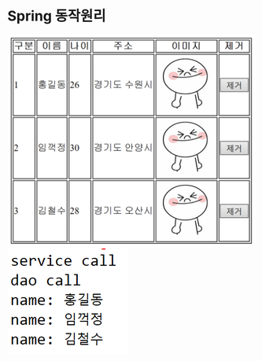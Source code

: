 # Spring 동작원리

<img src="https://github.com/Younghwan-Lee/2020Camp/blob/master/frameworkex/src/main/webapp/resources/images/action_page.PNG">
<img src="https://github.com/Younghwan-Lee/2020Camp/blob/master/frameworkex/src/main/webapp/resources/images/action_result.PNG">
